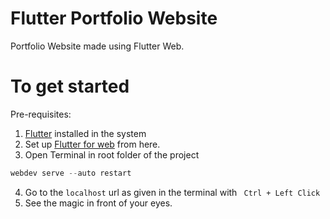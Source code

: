 # Flutter Portfolio Website

Portfolio Website made using Flutter Web.

# To get started
Pre-requisites: 
1) [Flutter](https://flutter.dev) installed in the system
2) Set up [Flutter for web](https://medium.com/flutter-community/flutter-create-and-deploy-a-website-from-scratch-4a026ebd6c) from here.
3) Open Terminal in root folder of the project 
  ```Dart
  webdev serve --auto restart
  ```
  4) Go to the ```localhost``` url as given in the terminal with ``` Ctrl + Left Click```
  5) See the magic in front of your eyes.
